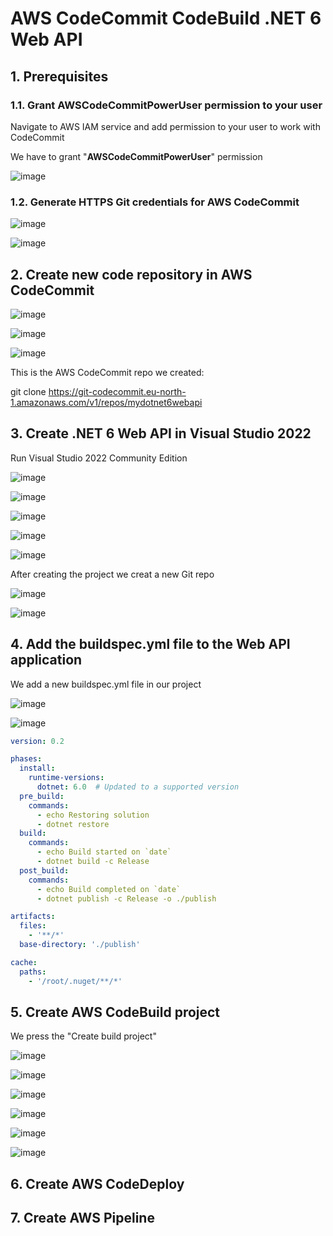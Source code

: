 # AWS CodeCommit CodeBuild .NET 6 Web API

## 1. Prerequisites

### 1.1. Grant AWSCodeCommitPowerUser permission to your user

Navigate to AWS IAM service and add permission to your user to work with CodeCommit

We have to grant "**AWSCodeCommitPowerUser**" permission

![image](https://github.com/luiscoco/AWS_CodeCommit_CodeBuild_dotNET6_Web_API/assets/32194879/41379fb2-b5e0-4ef9-9528-4f9ec7f4972e)

### 1.2. Generate HTTPS Git credentials for AWS CodeCommit

![image](https://github.com/luiscoco/AWS_CodeCommit_CodeBuild_dotNET6_Web_API/assets/32194879/0178e8f6-03a6-4f07-bc6b-3b66ca8fee76)

![image](https://github.com/luiscoco/AWS_CodeCommit_CodeBuild_dotNET6_Web_API/assets/32194879/5506be6e-754b-48bc-af36-3f09a538dfbd)

## 2. Create new code repository in AWS CodeCommit

![image](https://github.com/luiscoco/AWS_CodeCommit_CodeBuild_dotNET6_Web_API/assets/32194879/08abbad0-39b7-4b53-beb5-b923d1460e4f)

![image](https://github.com/luiscoco/AWS_CodeCommit_CodeBuild_dotNET6_Web_API/assets/32194879/2058e177-42a5-4e51-b9c9-5dbda61f817e)

![image](https://github.com/luiscoco/AWS_CodeCommit_CodeBuild_dotNET6_Web_API/assets/32194879/4d418df6-0aa5-460a-b663-003b2ba22a43)

This is the AWS CodeCommit repo we created:

git clone https://git-codecommit.eu-north-1.amazonaws.com/v1/repos/mydotnet6webapi

## 3. Create .NET 6 Web API in Visual Studio 2022

Run Visual Studio 2022 Community Edition 

![image](https://github.com/luiscoco/AWS_CodeCommit_CodeBuild_dotNET6_Web_API/assets/32194879/4a3bf546-7af5-4fbd-b396-44717f640762)

![image](https://github.com/luiscoco/AWS_CodeCommit_CodeBuild_dotNET6_Web_API/assets/32194879/f433447b-f789-467a-9364-271570604284)

![image](https://github.com/luiscoco/AWS_CodeCommit_CodeBuild_dotNET6_Web_API/assets/32194879/9c5a22d4-1cab-4dba-9ede-57c2fb701f3e)

![image](https://github.com/luiscoco/AWS_CodeCommit_CodeBuild_dotNET6_Web_API/assets/32194879/898ffe2a-14d8-469d-b610-25028910e60d)

![image](https://github.com/luiscoco/AWS_CodeCommit_CodeBuild_dotNET6_Web_API/assets/32194879/64dccce6-665c-4956-b88d-bf0bb8177593)

After creating the project we creat a new Git repo

![image](https://github.com/luiscoco/AWS_CodeCommit_CodeBuild_dotNET6_Web_API/assets/32194879/3d051a09-81b9-402e-8ffd-946d6cf0fca3)

![image](https://github.com/luiscoco/AWS_CodeCommit_CodeBuild_dotNET6_Web_API/assets/32194879/8efdc506-0f5a-44dd-a2ee-9d1a7fb38b9d)

## 4. Add the buildspec.yml file to the Web API application

We add a new buildspec.yml file in our project

![image](https://github.com/luiscoco/AWS_CodeCommit_CodeBuild_dotNET6_Web_API/assets/32194879/f7a2fdc2-6f4f-4b83-9ad2-4595421e0125)

![image](https://github.com/luiscoco/AWS_CodeCommit_CodeBuild_dotNET6_Web_API/assets/32194879/d7b46e40-dcaa-407b-a829-d6dfbeaadee8)

```yaml
version: 0.2

phases:
  install:
    runtime-versions:
      dotnet: 6.0  # Updated to a supported version
  pre_build:
    commands:
      - echo Restoring solution
      - dotnet restore
  build:
    commands:
      - echo Build started on `date`
      - dotnet build -c Release
  post_build:
    commands:
      - echo Build completed on `date`
      - dotnet publish -c Release -o ./publish

artifacts:
  files:
    - '**/*'
  base-directory: './publish'

cache:
  paths:
    - '/root/.nuget/**/*'
```

## 5. Create AWS CodeBuild project

We press the "Create build project"

![image](https://github.com/luiscoco/AWS_CodeCommit_CodeBuild_dotNET6_Web_API/assets/32194879/d7ae95de-bca9-44ee-8e8f-5d918057cb0f)

![image](https://github.com/luiscoco/AWS_CodeCommit_CodeBuild_dotNET6_Web_API/assets/32194879/b3938274-4ae6-4c17-890e-636d7b98ab19)

![image](https://github.com/luiscoco/AWS_CodeCommit_CodeBuild_dotNET6_Web_API/assets/32194879/2b713a5d-f778-4a74-a2f2-d55f83a9458f)

![image](https://github.com/luiscoco/AWS_CodeCommit_CodeBuild_dotNET6_Web_API/assets/32194879/d93ac00d-6835-4f06-bdc5-6f99807f7f57)

![image](https://github.com/luiscoco/AWS_CodeCommit_CodeBuild_dotNET6_Web_API/assets/32194879/cc71932e-a2ec-41cf-9e2a-1e9cc3efbc4d)

![image](https://github.com/luiscoco/AWS_CodeCommit_CodeBuild_dotNET6_Web_API/assets/32194879/728b8d2b-71b9-40f4-be92-95fb1972200b)



## 6. Create AWS CodeDeploy 


## 7. Create AWS Pipeline

